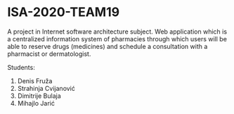 # ISA-2020-TEAM19
A project in Internet software architecture subject.
Web application which is a centralized information system of pharmacies through which users will be able to reserve drugs (medicines) and schedule a consultation with a pharmacist or dermatologist.

Students:
1. Denis Fruža
2. Strahinja Cvijanović
3. Dimitrije Bulaja
4. Mihajlo Jarić
